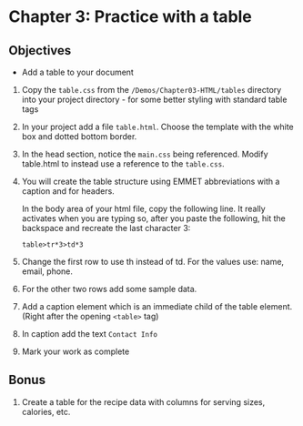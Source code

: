# Chapter 3: Practice with a table

## Objectives
* Add a table to your document

1. Copy the `table.css` from the `/Demos/Chapter03-HTML/tables` directory into your project directory - for some better styling with standard table tags
 
1. In your project add a file `table.html`. Choose the template with the white box and dotted bottom border.

1. In the head section, notice the `main.css` being referenced. Modify table.html to instead use a reference to the `table.css`.

1. You will create the table structure using EMMET abbreviations with a caption and <th> for headers.

    In the body area of your html file, copy the following line. It really activates when you are typing so, after you paste the following, hit the backspace and recreate the last character 3:
    ```
    table>tr*3>td*3
    ```

1. Change the first row to use th instead of td. For the values use: name, email, phone. 

1. For the other two rows add some sample data.

1. Add a caption element which is an immediate child of the table element. (Right after the opening `<table>` tag)

1. In caption add the text `Contact Info`

1. Mark your work as complete

## Bonus

1. Create a table for the recipe data with columns for serving sizes, calories, etc. 